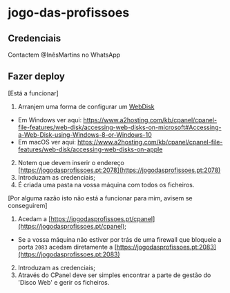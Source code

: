 # jogo-das-profissoes

## Credenciais

Contactem @InêsMartins no WhatsApp

## Fazer deploy

[Está a funcionar]

1. Arranjem uma forma de configurar um [WebDisk](https://blog.webhs.pt/blog/indiferenciados/webdisk-o-que-e-para-que-serve)
  * Em Windows ver aqui: https://www.a2hosting.com/kb/cpanel/cpanel-file-features/web-disk/accessing-web-disks-on-microsoft#Accessing-a-Web-Disk-using-Windows-8-or-Windows-10
  * Em macOS ver aqui: https://www.a2hosting.com/kb/cpanel/cpanel-file-features/web-disk/accessing-web-disks-on-apple
2. Notem que devem inserir o endereço [https://jogodasprofissoes.pt:2078](https://jogodasprofissoes.pt:2078)
3. Introduzam as credenciais;
4. É criada uma pasta na vossa máquina com todos os ficheiros.

[Por alguma razão isto não está a funcionar para mim, avisem se conseguirem]

1. Acedam a [https://jogodasprofissoes.pt/cpanel](https://jogodasprofissoes.pt/cpanel);
  * Se a vossa máquina não estiver por trás de uma firewall que bloqueie a porta `2083` acedam diretamente a [https://jogodasprofissoes.pt:2083](https://jogodasprofissoes.pt:2083)
2. Introduzam as credenciais;
3. Através do CPanel deve ser simples encontrar a parte de gestão do 'Disco Web' e gerir os ficheiros.
